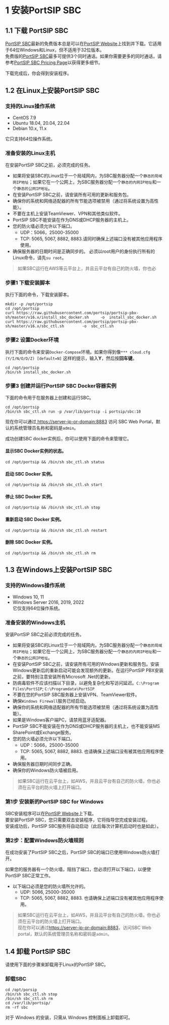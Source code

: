 # 1 安装PortSIP SBC
## 1.1 下载 PortSIP SBC
[PortSIP SBC](https://www.portsip.com/portsip-sbc/)最新的免费版本总是可以在[PortSIP Website](https://www.portsip.com/download-portsip-sbc/)上找到并下载。它适用于64位Windows和Linux，但不适用于32位版本。  
免费版的[PortSIP SBC](https://www.portsip.com/portsip-sbc/)最多可提供3个同时通话。如果你需要更多的同时通话，请参考[PortSIP SBC Pricing Page](https://www.portsip.com/portsip-sbc-pricing/)以获得更多细节。  
  
下载完成后，你会得到安装程序。
## 1.2 在Linux上安装PortSIP SBC
### 支持的Linux操作系统   
+ CentOS 7.9
+ Ubuntu 18.04, 20.04, 22.04
+ Debian 10.x, 11.x  

它只支持64位操作系统。  
  
### 准备安装的Linux主机
在安装PortSIP SBC之前，必须完成的任务。   
+ 如果将安装SBC的Linux位于一个局域网内，为SBC服务器分配一个`静态的局域网IP地址`；如果它在一个公网上，为SBC服务器分配一个`静态的内网IP地址`和一个`静态的公网IP地址`。
+ 在安装PortSIP SBC之前，请安装所有可用的更新和服务包。
+ 确保你的系统和网络适配器的所有节能选项被禁用（通过将系统设置为高性能）。
+ 不要在主机上安装TeamViewer、VPN和其他类似软件。
+ PortSIP SBC不能安装在作为DNS或DHCP服务器的主机上。
+ 您的防火墙必须允许以下端口。   
   - UDP：5066，25000-35000
   - TCP: 5065, 5067, 8882, 8883.请同时确保上述端口没有被其他应用程序使用。
+ 确保服务器的日期时间是正确同步的。
必须以root用户的身份执行所有的Linux命令，请先`su root`。  
>如果SBC运行在AWS等云平台上，并且云平台有自己的防火墙，你也必
### 步骤1 下载安装脚本
执行下面的命令，下载安装脚本。  
```
mkdir -p /opt/portsip
cd /opt/portsip
curl https://raw.githubusercontent.com/portsip/portsip-pbx-sh/master/v16.x/install_sbc_docker.sh     -o  install_sbc_docker.sh
curl https://raw.githubusercontent.com/portsip/portsip-pbx-sh/master/v16.x/sbc_ctl.sh        -o  sbc_ctl.sh
```
### 步骤2 设置Docker环境
执行下面的命令来安装`Docker-Compose`环境。如果你得到像`*** cloud.cfg (Y/I/N/O/D/Z) [default=N]` 这样的提示，输入**Y**，然后按**回车键**。
```
cd /opt/portsip
/bin/sh install_sbc_docker.sh
```
### 步骤3 创建并运行PortSIP SBC Docker容器实例
下面的命令用于在服务器上创建和运行SBC。  

```
cd /opt/portsip
/bin/sh sbc_ctl.sh run -p /var/lib/portsip -i portsip/sbc:10
```
现在你可以通过[ https://server-ip-or-domain:8883](https://server-ip-or-domain:8883) 访问 SBC Web Portal，默认的系统管理员名称和密码是`admin`。  
  
成功创建SBC docker实例后，你可以使用下面的命令来管理它。
#### 显示SBC Docker实例的状态。
```
cd /opt/portsip && /bin/sh sbc_ctl.sh status
```
#### 启动 SBC Docker 实例。
```
cd /opt/portsip && /bin/sh sbc_ctl.sh start
```
#### 停止 SBC Docker 实例。
```
cd /opt/portsip && /bin/sh sbc_ctl.sh stop
```
#### 重新启动 SBC Docker 实例。
```
cd /opt/portsip && /bin/sh sbc_ctl.sh restart
```
#### 删除 SBC Docker 实例。
```
cd /opt/portsip && /bin/sh sbc_ctl.sh rm
```
## 1.3 在Windows上安装PortSIP SBC
### 支持的Windows操作系统
+ Windows 10, 11
+ Windows Server 2016, 2019, 2022  
它仅支持64位操作系统。  

### 准备安装的Windows主机
安装PortSIP SBC之前必须完成的任务。   
+ 如果将安装SBC的Linux位于一个局域网内，为SBC服务器分配一个`静态的局域网IP地址`；如果它在一个公网上，为SBC服务器分配一个`静态的内网IP地址`和一个`静态的公网IP地址`。
+ 在安装PortSIP SBC之前，请安装所有可用的Windows更新和服务包。安装Windows更新后的重新启动可能会发现额外的更新。在运行PortSIP PBX安装之前，要特别注意安装所有Microsoft .Net的更新。
+ 防病毒软件不应该扫描以下目录，以避免复杂化和写访问延迟。`C:\Program Files\PortSIP`; `C:\Programdata\PortSIP`
+ 不要在您的PortSIP SBC服务器上安装VPN、TeamViewer软件。
+ 确保`Windows Firewall`服务已经启动。
+ 确保你的系统和网络适配器的所有节能选项被禁用（通过将系统设置为高性能）。
+ 如果是Windows客户端PC，请禁用蓝牙适配器。
+ PortSIP SBC不能安装在作为DNS或DHCP服务器的主机上，也不能安装MS SharePoint或Exchange服务。
+ 您的防火墙必须允许以下端口。
   + UDP：5066，25000-35000
   + TCP: 5065, 5067, 8882, 8883. 也请确保上述端口没有被其他应用程序使用。
+ 确保服务器日期时间同步正确。
+ 确保你的Windows防火墙被启用。  
>如果SBC运行在云平台上，如AWS，并且云平台有自己的防火墙，你也必须在云平台的防火墙上打开端口。
### 第1步 安装新的PortSIP SBC for Windows
SBC安装程序可以在[PortSIP Website](https://www.portsip.com/download-portsip-sbc/)上下载。  
要安装PortSIP SBC，您只需要双击安装程序，它将指导您完成安装过程。  
安装成功后，PortSIP SBC服务将自动启动（此后每次计算机启动时也是如此）。  
### 第2步：配置Windows防火墙规则
在成功安装了PortSIP SBC之后，PortSIP SBC的端口已使用Windows防火墙打开。  

如果您的服务器有一个防火墙，阻挡了端口，您必须打开以下端口，以便使PortSIP SBC正常工作。  
+ 以下端口必须是您的防火墙所允许的。
   + UDP: 5066, 25000-35000
   + TCP: 5065, 5067, 8882, 8883. 也请确保上述端口没有被其他应用程序使用。
>如果SBC运行在云平台上，如AWS，并且云平台有自己的防火墙，你也必须在云平台的防火墙上打开端口。  
现在你可以通过[https://server-ip-or-domain:8883](https://server-ip-or-domain:8883)，访问SBC Web portal，默认的系统管理员名称和密码是`admin`。
## 1.4 卸载 PortSIP SBC
请使用下面的步骤来卸载用于Linux的PortSIP SBC。  
### 卸载SBC
```
cd /opt/porsip
/bin/sh sbc_ctl.sh stop
/bin/sh sbc_ctl.sh rm
cd /var/lib/portsip/
rm -rf sbc
```
对于 Windows 的安装，只需从 Windows 控制面板上卸载即可。
